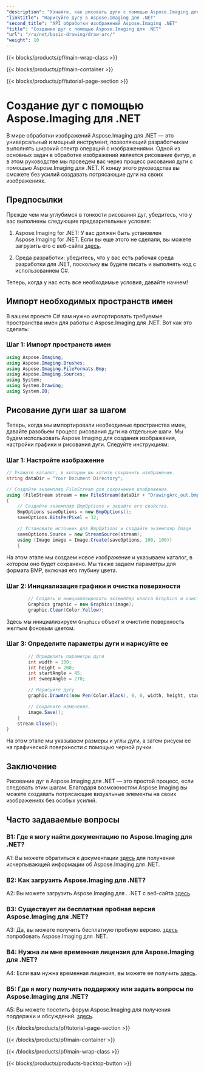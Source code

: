 ```yaml
---
"description": "Узнайте, как рисовать дуги с помощью Aspose.Imaging для .NET, мощного инструмента для обработки изображений. Пошаговое руководство по созданию потрясающих визуальных эффектов."
"linktitle": "Нарисуйте дугу в Aspose.Imaging для .NET"
"second_title": "API обработки изображений Aspose.Imaging .NET"
"title": "Создание дуг с помощью Aspose.Imaging для .NET"
"url": "/ru/net/basic-drawing/draw-arc/"
"weight": 10
---
```


{{< blocks/products/pf/main-wrap-class >}}

{{< blocks/products/pf/main-container >}}

{{< blocks/products/pf/tutorial-page-section >}}

# Создание дуг с помощью Aspose.Imaging для .NET

В мире обработки изображений Aspose.Imaging для .NET — это универсальный и мощный инструмент, позволяющий разработчикам выполнять широкий спектр операций с изображениями. Одной из основных задач в обработке изображений является рисование фигур, и в этом руководстве мы проведем вас через процесс рисования дуги с помощью Aspose.Imaging для .NET. К концу этого руководства вы сможете без усилий создавать потрясающие дуги на своих изображениях.

## Предпосылки

Прежде чем мы углубимся в тонкости рисования дуг, убедитесь, что у вас выполнены следующие предварительные условия:

1. Aspose.Imaging for .NET: У вас должен быть установлен Aspose.Imaging for .NET. Если вы еще этого не сделали, вы можете загрузить его с веб-сайта [здесь](https://releases.aspose.com/imaging/net/).

2. Среда разработки: убедитесь, что у вас есть рабочая среда разработки для .NET, поскольку вы будете писать и выполнять код с использованием C#.

Теперь, когда у нас есть все необходимые условия, давайте начнем!

## Импорт необходимых пространств имен

В вашем проекте C# вам нужно импортировать требуемые пространства имен для работы с Aspose.Imaging для .NET. Вот как это сделать:

### Шаг 1: Импорт пространств имен

```csharp
using Aspose.Imaging;
using Aspose.Imaging.Brushes;
using Aspose.Imaging.FileFormats.Bmp;
using Aspose.Imaging.Sources;
using System;
using System.Drawing;
using System.IO;
```

## Рисование дуги шаг за шагом

Теперь, когда мы импортировали необходимые пространства имен, давайте разобьем процесс рисования дуги на отдельные шаги. Мы будем использовать Aspose.Imaging для создания изображения, настройки графики и рисования дуги. Следуйте инструкциям:

### Шаг 1: Настройте изображение

```csharp
// Укажите каталог, в котором вы хотите сохранить изображение.
string dataDir = "Your Document Directory";

// Создайте экземпляр FileStream для сохранения изображения.
using (FileStream stream = new FileStream(dataDir + "DrawingArc_out.bmp", FileMode.Create))
{
    // Создайте экземпляр BmpOptions и задайте его свойства.
    BmpOptions saveOptions = new BmpOptions();
    saveOptions.BitsPerPixel = 32;

    // Установите источник для BmpOptions и создайте экземпляр Image
    saveOptions.Source = new StreamSource(stream);
    using (Image image = Image.Create(saveOptions, 100, 100))
    {
```

На этом этапе мы создаем новое изображение и указываем каталог, в котором оно будет сохранено. Мы также задаем параметры для формата BMP, включая его глубину цвета.

### Шаг 2: Инициализация графики и очистка поверхности

```csharp
        // Создать и инициализировать экземпляр класса Graphics и очистить графическую поверхность.
        Graphics graphic = new Graphics(image);
        graphic.Clear(Color.Yellow);
```

Здесь мы инициализируем `Graphics` объект и очистите поверхность желтым фоновым цветом.

### Шаг 3: Определите параметры дуги и нарисуйте ее

```csharp
        // Определить параметры дуги
        int width = 100;
        int height = 200;
        int startAngle = 45;
        int sweepAngle = 270;

        // Нарисуйте дугу
        graphic.DrawArc(new Pen(Color.Black), 0, 0, width, height, startAngle, sweepAngle);

        // Сохраните изменения.
        image.Save();
    }
    stream.Close();
}
```

На этом этапе мы указываем размеры и углы дуги, а затем рисуем ее на графической поверхности с помощью черной ручки.

## Заключение

Рисование дуг в Aspose.Imaging для .NET — это простой процесс, если следовать этим шагам. Благодаря возможностям Aspose.Imaging вы можете создавать потрясающие визуальные элементы на своих изображениях без особых усилий.

## Часто задаваемые вопросы

### В1: Где я могу найти документацию по Aspose.Imaging для .NET?

A1: Вы можете обратиться к документации [здесь](https://reference.aspose.com/imaging/net/) для получения исчерпывающей информации об Aspose.Imaging для .NET.

### В2: Как загрузить Aspose.Imaging для .NET?

A2: Вы можете загрузить Aspose.Imaging для . .NET с веб-сайта [здесь](https://releases.aspose.com/imaging/net/).

### В3: Существует ли бесплатная пробная версия Aspose.Imaging для .NET?

A3: Да, вы можете получить бесплатную пробную версию. [здесь](https://releases.aspose.com/) попробовать Aspose.Imaging для .NET.

### В4: Нужна ли мне временная лицензия для Aspose.Imaging для .NET?

A4: Если вам нужна временная лицензия, вы можете ее получить [здесь](https://purchase.aspose.com/temporary-license/).

### В5: Где я могу получить поддержку или задать вопросы по Aspose.Imaging для .NET?

A5: Вы можете посетить форум Aspose.Imaging для получения поддержки и обсуждений. [здесь](https://forum.aspose.com/).


{{< /blocks/products/pf/tutorial-page-section >}}

{{< /blocks/products/pf/main-container >}}

{{< /blocks/products/pf/main-wrap-class >}}

{{< blocks/products/products-backtop-button >}}